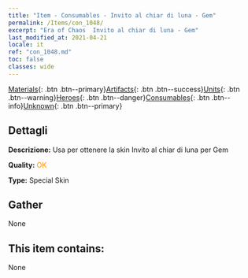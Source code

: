 ```yaml
---
title: "Item - Consumables - Invito al chiar di luna - Gem"
permalink: /Items/con_1048/
excerpt: "Era of Chaos  Invito al chiar di luna - Gem"
last_modified_at: 2021-04-21
locale: it
ref: "con_1048.md"
toc: false
classes: wide
---
```

 [Materials](/it/Items/){: .btn .btn--primary}[Artifacts](/it/Items/Artifacts/){: .btn .btn--success}[Units](/it/Items/Units/){: .btn .btn--warning}[Heroes](/it/Items/Heroes/){: .btn .btn--danger}[Consumables](/it/Items/Consumables/){: .btn .btn--info}[Unknown](/it/Items/Unknown/){: .btn .btn--primary}

## Dettagli
 **Descrizione:** Usa per ottenere la skin Invito al chiar di luna per Gem

 **Quality:** <span style="color: #FF8C00">OK</span>

 **Type:** Special Skin

## Gather

  None

## This item contains:

  None

